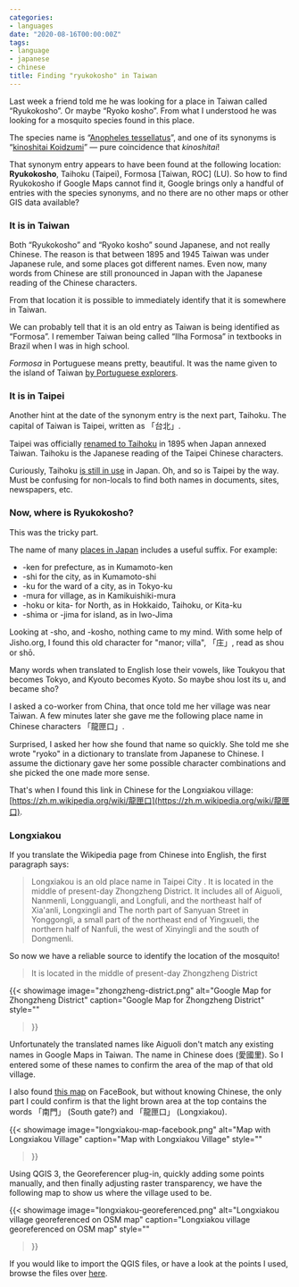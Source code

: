 ```yaml
---
categories:
- languages
date: "2020-08-16T00:00:00Z"
tags:
- language
- japanese
- chinese
title: Finding "ryukokosho" in Taiwan
---
```


Last week a friend told me he was looking for a place in Taiwan called “Ryukokosho”.
Or maybe “Ryoko kosho”. From what I understood he was looking for a mosquito species
found in this place.

The species name is “[Anopheles tessellatus](https://en.wikipedia.org/wiki/Anopheles_tessellatus)”,
and one of its synonyms is “[kinoshitai Koidzumi](http://www.mosquitocatalog.org/taxon_descr.aspx?ID=20899)” — pure
coincidence that _kinoshitai_!

That synonym entry appears to have been found at the following location:
**Ryukokosho**, Taihoku (Taipei), Formosa [Taiwan, ROC] (LU). So how to find
Ryukokosho if Google Maps cannot find it, Google brings only a handful of
entries with the species synonyms, and no there are no other maps or other
GIS data available?

<!--more-->

### It is in Taiwan

Both “Ryukokosho” and “Ryoko kosho” sound Japanese, and not really Chinese.
The reason is that between 1895 and 1945 Taiwan was under Japanese rule, and some
places got different names. Even now, many words from Chinese are still pronounced
in Japan with the Japanese reading of the Chinese characters.

From that location it is possible to immediately identify that it is somewhere in
Taiwan.

We can probably tell that it is an old entry as Taiwan is being identified as
“Formosa”. I remember Taiwan being called “Ilha Formosa” in textbooks in Brazil
when I was in high school.

_Formosa_ in Portuguese means pretty, beautiful. It was the name given
to the island of Taiwan [by Portuguese explorers](https://en.wikipedia.org/wiki/Taiwan).

### It is in Taipei

Another hint at the date of the synonym entry is the next part, Taihoku.
The capital of Taiwan is Taipei, written as 「台北」.

Taipei was officially [renamed to Taihoku](https://en.wikipedia.org/wiki/Taipei)
in 1895 when Japan annexed Taiwan. Taihoku is the Japanese reading of the Taipei
Chinese characters.

Curiously, Taihoku [is still in use](https://languagelog.ldc.upenn.edu/nll/?p=40072)
in Japan. Oh, and so is Taipei by the way. Must be confusing for non-locals to find
both names in documents, sites, newspapers, etc.

### Now, where is Ryukokosho?

This was the tricky part.

The name of many [places in Japan](https://en.wikipedia.org/wiki/Place_names_in_Japan)
includes a useful suffix. For example:

- -ken for prefecture, as in Kumamoto-ken
- -shi for the city, as in Kumamoto-shi
- -ku for the ward of a city, as in Tokyo-ku
- -mura for village, as in Kamikuishiki-mura
- -hoku or kita- for North, as in Hokkaido, Taihoku, or Kita-ku
- -shima or -jima for island, as in Iwo-Jima

Looking at -sho, and -kosho, nothing came to my mind. With some help of Jisho.org,
I found this old character for "manor; villa", 「庄」, read as shou or shō.

Many words when translated to English lose their vowels, like Toukyou that becomes
Tokyo, and Kyouto becomes Kyoto. So maybe shou lost its u, and became sho?

I asked a co-worker from China, that once told me her village was near Taiwan.
A few minutes later she gave me the following place name in
Chinese characters 「龍匣口」.

Surprised, I asked her how she found that name so quickly. She told me she wrote
"ryoko" in a dictionary to translate from Japanese to Chinese. I assume the dictionary
gave her some possible character combinations and she picked the one made
more sense.

That's when I found this link in Chinese for the Longxiakou
village: [https://zh.m.wikipedia.org/wiki/龍匣口](https://zh.m.wikipedia.org/wiki/龍匣口).

### Longxiakou

If you translate the Wikipedia page from Chinese into English, the first paragraph says:

>Longxiakou is an old place name in Taipei City . It is located in the middle of present-day
>Zhongzheng District. It includes all of Aiguoli, Nanmenli, Longguangli, and Longfuli, and
>the northeast half of Xia'anli, Longxingli and The north part of Sanyuan Street in Yonggongli,
>a small part of the northeast end of Yingxueli, the northern half of Nanfuli, the west of
>Xinyingli and the south of Dongmenli.

So now we have a reliable source to identify the location of the mosquito!

>It is located in the middle of present-day Zhongzheng District

{{< showimage
  image="zhongzheng-district.png"
  alt="Google Map for Zhongzheng District"
  caption="Google Map for Zhongzheng District"
  style=""
>}}

Unfortunately the translated names like Aiguoli don't match any existing names in Google Maps in Taiwan. The name
in Chinese does (愛國里). So I entered some of these names to confirm the area of the map of that old village.

I also found [this map](https://www.facebook.com/IntoChengNan/photos/a.357412827975944/508448539539038/?type=3&theater)
on FaceBook, but without knowing Chinese, the only part I could confirm is that
the light brown area at the top contains the words 「南門」 (South gate?) and 「龍匣口」 (Longxiakou).

{{< showimage
  image="longxiakou-map-facebook.png"
  alt="Map with Longxiakou Village"
  caption="Map with Longxiakou Village"
  style=""
>}}

Using QGIS 3, the Georeferencer plug-in, quickly adding some points manually,
and then finally adjusting raster transparency, we have the following map to
show us where the village used to be.

{{< showimage
  image="longxiakou-georeferenced.png"
  alt="Longxiakou village georeferenced on OSM map"
  caption="Longxiakou village georeferenced on OSM map"
  style=""
>}}

If you would like to import the QGIS files, or have a look at the points I used,
browse the files over [here](https://github.com/kinow/kinoshita.eti.br/tree/master/assets/posts/2020-08-16-finding-ryukokosho-in-taiwan). 
